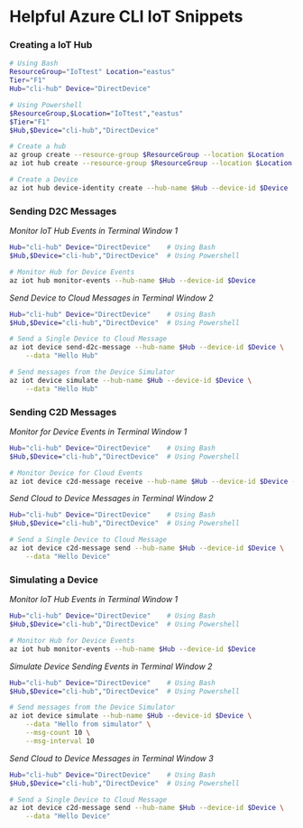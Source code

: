# Helpful Azure CLI IoT Snippets

### Creating a IoT Hub

```bash
# Using Bash
ResourceGroup="IoTtest" Location="eastus"
Tier="F1"
Hub="cli-hub" Device="DirectDevice"

# Using Powershell
$ResourceGroup,$Location="IoTtest","eastus"
$Tier="F1"
$Hub,$Device="cli-hub","DirectDevice"

# Create a hub
az group create --resource-group $ResourceGroup --location $Location
az iot hub create --resource-group $ResourceGroup --location $Location --name $Hub --sku $Tier 

# Create a Device
az iot hub device-identity create --hub-name $Hub --device-id $Device
```

### Sending D2C Messages

_Monitor IoT Hub Events in Terminal Window 1_

```bash
Hub="cli-hub" Device="DirectDevice"    # Using Bash
$Hub,$Device="cli-hub","DirectDevice"  # Using Powershell

# Monitor Hub for Device Events
az iot hub monitor-events --hub-name $Hub --device-id $Device
```

_Send Device to Cloud Messages in Terminal Window 2_

```bash
Hub="cli-hub" Device="DirectDevice"    # Using Bash
$Hub,$Device="cli-hub","DirectDevice"  # Using Powershell

# Send a Single Device to Cloud Message
az iot device send-d2c-message --hub-name $Hub --device-id $Device \
    --data "Hello Hub"

# Send messages from the Device Simulator
az iot device simulate --hub-name $Hub --device-id $Device \
    --data "Hello Hub"
```

### Sending C2D Messages

_Monitor for Device Events in Terminal Window 1_

```bash
Hub="cli-hub" Device="DirectDevice"    # Using Bash
$Hub,$Device="cli-hub","DirectDevice"  # Using Powershell

# Monitor Device for Cloud Events
az iot device c2d-message receive --hub-name $Hub --device-id $Device -ojsonc
```


_Send Cloud to Device Messages in Terminal Window 2_

```bash
Hub="cli-hub" Device="DirectDevice"    # Using Bash
$Hub,$Device="cli-hub","DirectDevice"  # Using Powershell

# Send a Single Device to Cloud Message
az iot device c2d-message send --hub-name $Hub --device-id $Device \
    --data "Hello Device"
```


### Simulating a Device

_Monitor IoT Hub Events in Terminal Window 1_

```bash
Hub="cli-hub" Device="DirectDevice"    # Using Bash
$Hub,$Device="cli-hub","DirectDevice"  # Using Powershell

# Monitor Hub for Device Events
az iot hub monitor-events --hub-name $Hub --device-id $Device
```


_Simulate Device Sending Events in Terminal Window 2_

```bash
Hub="cli-hub" Device="DirectDevice"    # Using Bash
$Hub,$Device="cli-hub","DirectDevice"  # Using Powershell

# Send messages from the Device Simulator
az iot device simulate --hub-name $Hub --device-id $Device \
    --data "Hello from simulator" \
    --msg-count 10 \
    --msg-interval 10
```


_Send Cloud to Device Messages in Terminal Window 3_

```bash
Hub="cli-hub" Device="DirectDevice"    # Using Bash
$Hub,$Device="cli-hub","DirectDevice"  # Using Powershell

# Send a Single Device to Cloud Message
az iot device c2d-message send --hub-name $Hub --device-id $Device \
    --data "Hello Device"
```
